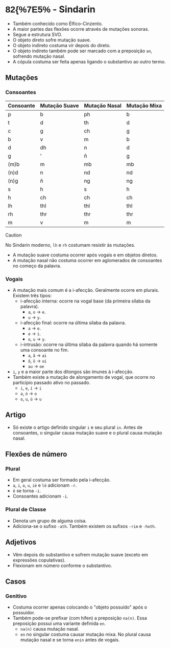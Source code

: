 # <span style="font-family: 'Tengwar Annatar', sans-serif;">82\{\%7E5\%</span> - Sindarin

-   Também conhecido como Élfico-Cinzento.
-   A maior partes das flexões ocorre através de mutações sonoras.
-   Segue a estrutura SVO.
-   O objeto direto sofre mutação suave.
-   O objeto indireto costuma vir depois do direto.
-   O objeto indireto também pode ser marcado com a preposição `an`, sofrendo mutação nasal.
-   A cópula costuma ser feita apenas ligando o substantivo ao outro termo.

## Mutações

### Consoantes

| Consoante | Mutação Suave | Mutação Nasal | Mutação Mixa |
| --------- | ------------- | ------------- | ------------ |
| p         | b             | ph            | b            |
| t         | d             | th            | d            |
| c         | g             | ch            | g            |
| b         | v             | m             | b            |
| d         | dh            | n             | d            |
| g         | '             | ñ             | g            |
| (m)b      | m             | mb            | mb           |
| (n)d      | n             | nd            | nd           |
| (n)g      | ñ             | ng            | ng           |
| s         | h             | s             | h            |
| h         | ch            | ch            | ch           |
| lh        | thl           | thl           | thl          |
| rh        | thr           | thr           | thr          |
| m         | v             | m             | m            |

> [!CAUTION]
> No Sindarin moderno, `lh` e `rh` costumam resistir às mutações.

-   A mutação suave costuma ocorrer após vogais e em objetos diretos.
-   A mutação nasal não costuma ocorrer em aglomerados de consoantes no começo da palavra.

### Vogais

-   A mutação mais comum é a i-afecção. Geralmente ocorre em plurais. Existem três tipos:
    -   i-afecção interna: ocorre na vogal base (da primeira sílaba da palavra).
        -   `a`, `o` → `e`.
        -   `u` → `y`.
    -   i-afecção final: ocorre na última sílaba da palavra.
        -   `a` → `e`.
        -   `e` → `i`.
        -   `o`, `u` → `y`.
    -   i-intrusão: ocorre na última sílaba da palavra quando há somente uma consoante no fim.
        -   `a`, `â` → `ai`
        -   `ô`, `û` → `ui`
        -   `au` → `oe`
-   `i`, `y` e a maior parte dos ditongos são imunes à i-afecção.
-   Também existe a mutação de alongamento de vogal, que ocorre no particípio passado ativo no passado.
    -   `i`, `e`, `í` → `i`
    -   `a`, `ó` → `o`
    -   `o`, `u`, `ú` → `u`

## Artigo

-   Só existe o artigo definido singular `i` e seu plural `in`. Antes de consoantes, o singular causa mutação suave e o plural causa mutação nasal.

## Flexões de número

### Plural

-   Em geral costuma ser formado pela i-afecção.
-   `a`, `i`, `o`, `u`, `ië` e `lë` adicionam `-r`.
-   `ë` se torna `-i`.
-   Consoantes adicionam `-i`.

### Plural de Classe

-   Denota um grupo de alguma coisa.
-   Adiciona-se o sufixo `-ath`. Também existem os sufixos `-rim` e `-hoth`.

## Adjetivos

-   Vêm depois do substantivo e sofrem mutação suave (exceto em expressões copulativas).
-   Flexionam em número conforme o substantivo.

## Casos

### Genitivo

-   Costuma ocorrer apenas colocando o "objeto possuído" após o possuidor.
-   Também pode-se prefixar (com hífen) a preposição `na(n)`. Essa preposição possui uma variante definida `en`.
    -   `na(n)` causa mutação nasal.
    -   `en` no singular costuma causar mutação mixa. No plural causa mutação nasal e se torna `enin` antes de vogais.
